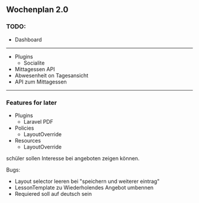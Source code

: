 ## Wochenplan 2.0

### TODO:

- Dashboard
---

- Plugins
  - Socialite
- Mittagessen API
- Abwesenheit on Tagesansicht
- API zum Mittagessen
---

### Features for later

- Plugins
  - Laravel PDF
- Policies
    - LayoutOverride
- Resources
    - LayoutOverride


schüler sollen Interesse bei angeboten zeigen können.





Bugs:
- Layout selector leeren bei "speichern und weiterer eintrag"
- LessonTemplate zu Wiederholendes Angebot umbennen
- Requiered soll auf deutsch sein
